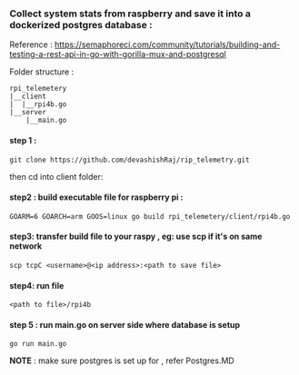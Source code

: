 ﻿### Collect system stats from raspberry and save it into a dockerized postgres database :
Reference : https://semaphoreci.com/community/tutorials/building-and-testing-a-rest-api-in-go-with-gorilla-mux-and-postgresql


Folder structure :
```
rpi_telemetery
|__client
|  |__rpi4b.go
|__server
	|__main.go
```
#### step 1 : 
```
git clone https://github.com/devashishRaj/rip_telemetry.git
```

then cd into client folder:

#### step2 : build executable file for raspberry pi :
```
GOARM=6 GOARCH=arm GOOS=linux go build rpi_telemetery/client/rpi4b.go
```

#### step3: transfer build file to your raspy , eg: use scp if it's on same network 

```
scp tcpC <username>@<ip address>:<path to save file>
```
#### step4: run file 
```
<path to file>/rpi4b
```

#### step 5 : run main.go on server side where database is setup
```
go run main.go
```

__NOTE__ : make sure postgres is set up for , refer Postgres.MD 
